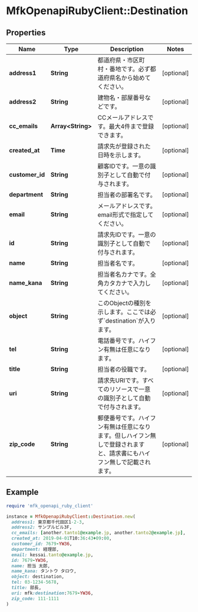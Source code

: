 # MfkOpenapiRubyClient::Destination

## Properties

| Name | Type | Description | Notes |
| ---- | ---- | ----------- | ----- |
| **address1** | **String** | 都道府県・市区町村・番地です。必ず都道府県名から始めてください。 | [optional] |
| **address2** | **String** | 建物名・部屋番号などです。 | [optional] |
| **cc_emails** | **Array&lt;String&gt;** | CCメールアドレスです。最大4件まで登録できます。 | [optional] |
| **created_at** | **Time** | 請求先が登録された日時を示します。 | [optional] |
| **customer_id** | **String** | 顧客IDです。一意の識別子として自動で付与されます。 | [optional] |
| **department** | **String** | 担当者の部署名です。 | [optional] |
| **email** | **String** | メールアドレスです。email形式で指定してください。 | [optional] |
| **id** | **String** | 請求先IDです。一意の識別子として自動で付与されます。 | [optional] |
| **name** | **String** | 担当者名です。 | [optional] |
| **name_kana** | **String** | 担当者名カナです。全角カタカナで入力してください。 | [optional] |
| **object** | **String** | このObjectの種別を示します。ここでは必ず&#x60;destination&#x60;が入ります。 | [optional] |
| **tel** | **String** | 電話番号です。ハイフン有無は任意になります。 | [optional] |
| **title** | **String** | 担当者の役職です。 | [optional] |
| **uri** | **String** | 請求先URIです。すべてのリソースで一意の識別子として自動で付与されます。 | [optional] |
| **zip_code** | **String** | 郵便番号です。ハイフン有無は任意になります。但しハイフン無しで登録されますと、請求書にもハイフン無しで記載されます。 | [optional] |

## Example

```ruby
require 'mfk_openapi_ruby_client'

instance = MfkOpenapiRubyClient::Destination.new(
  address1: 東京都千代田区1-2-3,
  address2: サンプルビル3F,
  cc_emails: [another.tanto1@example.jp, another.tanto2@example.jp],
  created_at: 2019-04-01T10:36:43+09:00,
  customer_id: 7679-YW36,
  department: 経理部,
  email: kessai.tanto@example.jp,
  id: 7679-YW36,
  name: 担当 太郎,
  name_kana: タントウ タロウ,
  object: destination,
  tel: 03-1234-5678,
  title: 部長,
  uri: mfk:destination:7679-YW36,
  zip_code: 111-1111
)
```


